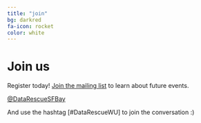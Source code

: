 ```yaml
---
title: "join"
bg: darkred
fa-icon: rocket  
color: white  
---
```


# Join us

Register today! [Join the mailing list](http://eepurl.com/cBAYxL) to learn about future events.

<a class="btn btn-info btn-lg" href="https://twitter.com/DataRescueWU">
  <i class="fa fa-twitter"></i> @DataRescueSFBay
</a>


And use the hashtag [#DataRescueWU] to join the conversation :)
